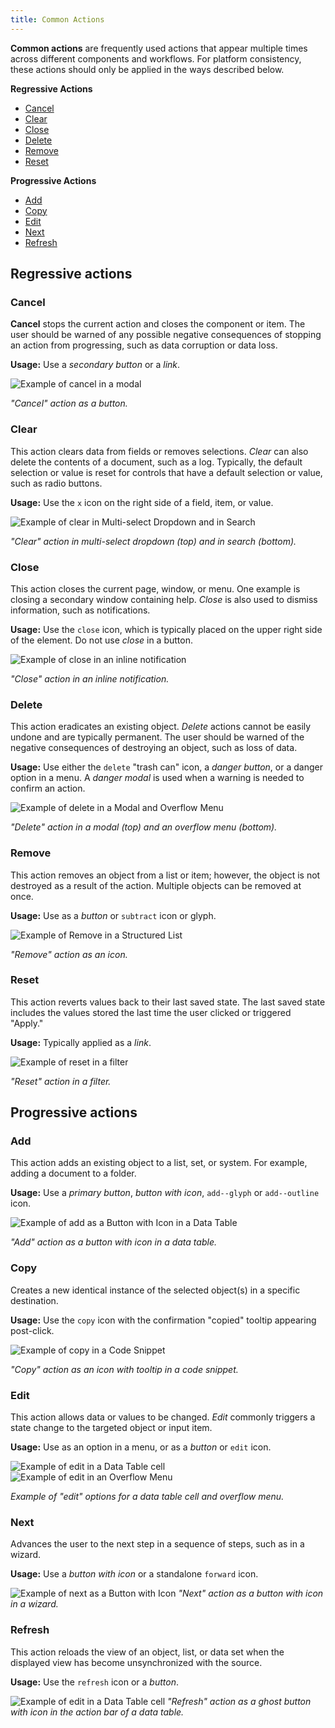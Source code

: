 ```yaml
---
title: Common Actions
---
```


**Common actions** are frequently used actions that appear multiple times across different components and workflows. For platform consistency, these actions should only be applied in the ways described below.

<b>Regressive Actions</b>
<anchor-links>
<ul>
    <li><a href="#cancel">Cancel</a></li>
    <li><a href="#clear">Clear</a></li>
    <li><a href="#close">Close</a></li>
    <li><a href="#delete">Delete</a></li>
    <li><a href="#remove">Remove</a></li>
    <li><a href="#reset">Reset</a></li>
</ul>
</anchor-links>
<b>Progressive Actions</b>
<anchor-links>
<ul>
    <li><a href="#add">Add</a></li>
    <li><a href="#copy">Copy</a></li>
    <li><a href="#edit">Edit</a></li>
    <li><a href="#next">Next</a></li>
    <li><a href="#refresh">Refresh</a></li>
</ul>
</anchor-links>

## Regressive actions

### Cancel

**Cancel** stops the current action and closes the component or item. The user should be warned of any possible negative consequences of stopping an action from progressing, such as data corruption or data loss.

**Usage:** Use a _secondary button_ or a _link_.

![Example of cancel in a modal](images/common-action-1.png)

_"Cancel" action as a button._

### Clear

This action clears data from fields or removes selections. _Clear_ can also delete the contents of a document, such as a log. Typically, the default selection or value is reset for controls that have a default selection or value, such as radio buttons.

**Usage:** Use the `x` icon on the right side of a field, item, or value.

![Example of clear in Multi-select Dropdown and in Search](images/common-action-2.png)

_"Clear" action in multi-select dropdown (top) and in search (bottom)._

### Close

This action closes the current page, window, or menu. One example is closing a secondary window containing help. _Close_ is also used to dismiss information, such as notifications.

**Usage:** Use the `close` icon, which is typically placed on the upper right side of the element. Do not use _close_ in a button.

![Example of close in an inline notification](images/common-action-3.png)

_"Close" action in an inline notification._

### Delete

This action eradicates an existing object. _Delete_ actions cannot be easily undone and are typically permanent. The user should be warned of the negative consequences of destroying an object, such as loss of data.

**Usage:** Use either the `delete` "trash can" icon, a _danger button_, or a danger option in a menu. A _danger modal_ is used when a warning is needed to confirm an action.

![Example of delete in a Modal and Overflow Menu](images/common-action-4.png)

_"Delete" action in a modal (top) and an overflow menu (bottom)._

### Remove

This action removes an object from a list or item; however, the object is not destroyed as a result of the action. Multiple objects can be removed at once.

**Usage:** Use as a _button_ or `subtract` icon or glyph.

![Example of Remove in a Structured List](images/common-action-5.png)

_"Remove" action as an icon._

### Reset

This action reverts values back to their last saved state. The last saved state includes the values stored the last time the user clicked or triggered "Apply."

**Usage:** Typically applied as a _link_.

![Example of reset in a filter](images/common-action-6.png)

_"Reset" action in a filter._

## Progressive actions

### Add

This action adds an existing object to a list, set, or system. For example, adding a document to a folder.

**Usage:** Use a _primary button_, _button with icon_, `add--glyph` or `add--outline` icon.

![Example of add as a Button with Icon in a Data Table](images/common-action-7.png)

_"Add" action as a button with icon in a data table._

### Copy

Creates a new identical instance of the selected object(s) in a specific destination.

**Usage:** Use the `copy` icon with the confirmation "copied" tooltip appearing post-click.

![Example of copy in a Code Snippet](images/common-action-8.png)

_"Copy" action as an icon with tooltip in a code snippet._

### Edit

This action allows data or values to be changed. _Edit_ commonly triggers a state change to the targeted object or input item.

**Usage:** Use as an option in a menu, or as a _button_ or `edit` icon.

![Example of edit in a Data Table cell](images/common-action-9.png)
![Example of edit in an Overflow Menu](images/common-action-10.png)

_Example of "edit" options for a data table cell and overflow menu._

### Next

Advances the user to the next step in a sequence of steps, such as in a wizard.

**Usage:** Use a _button with icon_ or a standalone `forward` icon.

![Example of next as a Button with Icon](images/common-action-11.png)
_"Next" action as a button with icon in a wizard._

### Refresh

This action reloads the view of an object, list, or data set when the displayed view has become unsynchronized with the source.

**Usage:** Use the `refresh` icon or a _button_.

![Example of edit in a Data Table cell](images/common-action-12.png)
_"Refresh" action as a ghost button with icon in the action bar of a data table._
